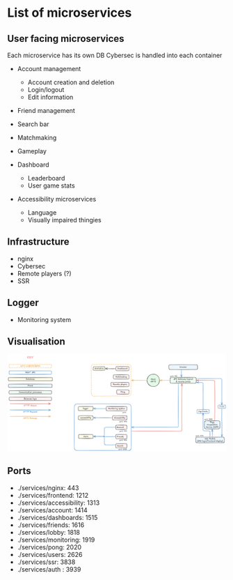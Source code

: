 # List of microservices

## User facing microservices

Each microservice has its own DB
Cybersec is handled into each container

- Account management
  - Account creation and deletion
  - Login/logout
  - Edit information

- Friend management
- Search bar
- Matchmaking
- Gameplay

- Dashboard
  - Leaderboard
  - User game stats

- Accessibility microservices
  - Language
  - Visually impaired thingies

## Infrastructure

- nginx
- Cybersec
- Remote players (?)
- SSR

## Logger

- Monitoring system

## Visualisation

![Microservice map](assets/microservices.png)

## Ports

- ./services/nginx: 443
- ./services/frontend: 1212
- ./services/accessibility: 1313
- ./services/account: 1414
- ./services/dashboards: 1515
- ./services/friends: 1616
- ./services/lobby: 1818
- ./services/monitoring: 1919
- ./services/pong: 2020
- ./services/users: 2626
- ./services/ssr: 3838
- ./services/auth : 3939
